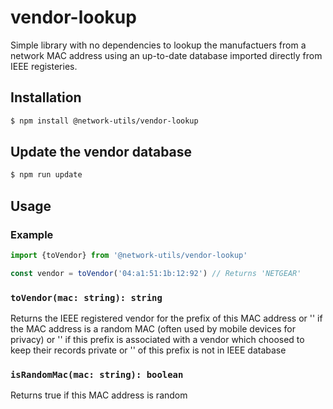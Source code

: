 # vendor-lookup

Simple library with no dependencies to lookup the manufactuers from a network MAC address using an up-to-date database imported directly from IEEE registeries.

## Installation

```bash
$ npm install @network-utils/vendor-lookup
```

## Update the vendor database

```bash
$ npm run update
```

## Usage

### Example

```typescript
import {toVendor} from '@network-utils/vendor-lookup'

const vendor = toVendor('04:a1:51:1b:12:92') // Returns 'NETGEAR'
```

### `toVendor(mac: string): string`

Returns the IEEE registered vendor for the prefix of this MAC address
or '<random MAC>' if the MAC address is a random MAC (often used by mobile devices for privacy)
or '<private>' if this prefix is associated with a vendor which choosed to keep their records private
or '<unknown>' of this prefix is not in IEEE database

### `isRandomMac(mac: string): boolean`

Returns true if this MAC address is random